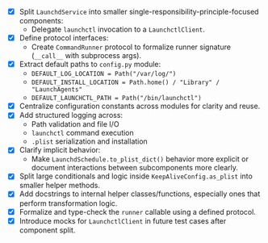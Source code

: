 * [x] Split `LaunchdService` into smaller single-responsibility-principle-focused components:
  * Delegate `launchctl` invocation to a `LaunchctlClient`.
* [x] Define protocol interfaces:
  * Create `CommandRunner` protocol to formalize runner signature (`__call__` with subprocess args).
* [x] Extract default paths to `config.py` module:
  * `DEFAULT_LOG_LOCATION = Path("/var/log/")`
  * `DEFAULT_INSTALL_LOCATION = Path.home() / "Library" / "LaunchAgents"`
  * `DEFAULT_LAUNCHCTL_PATH = Path("/bin/launchctl")`
* [x] Centralize configuration constants across modules for clarity and reuse.
* [x] Add structured logging across:
  * Path validation and file I/O
  * `launchctl` command execution
  * `.plist` serialization and installation
* [x] Clarify implicit behavior:
  * Make `LaunchdSchedule.to_plist_dict()` behavior more explicit or document interactions between subcomponents more clearly.
* [x] Split large conditionals and logic inside `KeepAliveConfig.as_plist` into smaller helper methods.
* [x] Add docstrings to internal helper classes/functions, especially ones that perform transformation logic.
* [x] Formalize and type-check the `runner` callable using a defined protocol.
* [x] Introduce mocks for `LaunchctlClient` in future test cases after component split.
